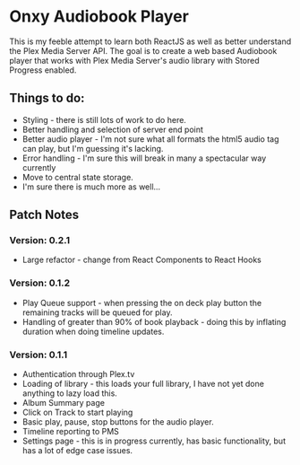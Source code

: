 # Onxy Audiobook Player
This is my feeble attempt to learn both ReactJS as well as better understand the Plex Media Server API. The goal is to create a web based Audiobook player that works with Plex Media Server's audio library with Stored Progress enabled.

## Things to do:
* Styling - there is still lots of work to do here.
* Better handling and selection of server end point
* Better audio player - I'm not sure what all formats the html5 audio tag can play, but I'm guessing it's lacking.
* Error handling - I'm sure this will break in many a spectacular way currently
* Move to central state storage.
* I'm sure there is much more as well...

## Patch Notes
### Version: 0.2.1
* Large refactor - change from React Components to React Hooks

### Version: 0.1.2
* Play Queue support - when pressing the on deck play button the remaining tracks will be queued for play.
* Handling of greater than 90% of book playback - doing this by inflating duration when doing timeline updates.

### Version: 0.1.1
* Authentication through Plex.tv
* Loading of library - this loads your full library, I have not yet done anything to lazy load this.
* Album Summary page
* Click on Track to start playing
* Basic play, pause, stop buttons for the audio player.
* Timeline reporting to PMS
* Settings page - this is in progress currently, has basic functionality, but has a lot of edge case issues.